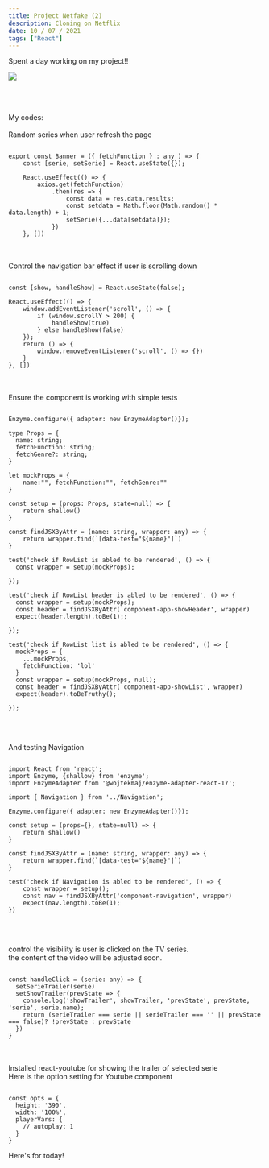 ```yaml
---
title: Project Netfake (2)
description: Cloning on Netflix
date: 10 / 07 / 2021
tags: ["React"]
---
```


Spent a day working on my project!!

<Image layout='fill' src='/image/Blog/20210711-0447/20210711-0001.gif'></Image><br/>
<br/><br/><br/>

My codes:
<br/><br/>
Random series when user refresh the page

<pre class="language-jsx" ><code>
export const Banner = ({ fetchFunction } : any ) => {
    const [serie, setSerie] = React.useState<any>({});

    React.useEffect(() => {
        axios.get(fetchFunction)
            .then(res => {
                const data = res.data.results;
                const setdata = Math.floor(Math.random() * data.length) + 1;
                setSerie({...data[setdata]});
            })
    }, [])
</code></pre>

<br/><br/>
Control the navigation bar effect if user is scrolling down

<pre class="language-jsx" ><code>
const [show, handleShow] = React.useState(false);

React.useEffect(() => {
    window.addEventListener('scroll', () => {
        if (window.scrollY > 200) {
            handleShow(true)
        } else handleShow(false)
    });
    return () => {
        window.removeEventListener('scroll', () => {})
    }
}, [])</code></pre>

<br/><br/>
Ensure the component is working with simple tests

<pre class="language-jsx" ><code>
Enzyme.configure({ adapter: new EnzymeAdapter()});

type Props = {
  name: string;
  fetchFunction: string;
  fetchGenre?: string;
}

let mockProps = {
    name:"", fetchFunction:"", fetchGenre:""
}

const setup = (props: Props, state=null) => {
    return shallow(<RowList {...props} />)
}

const findJSXByAttr = (name: string, wrapper: any) => {
    return wrapper.find(`[data-test="${name}"]`)
}

test('check if RowList is abled to be rendered', () => {
  const wrapper = setup(mockProps);

});

test('check if RowList header is abled to be rendered', () => {
  const wrapper = setup(mockProps);
  const header = findJSXByAttr('component-app-showHeader', wrapper)
  expect(header.length).toBe(1);;

});

test('check if RowList list is abled to be rendered', () => {
  mockProps = {
    ...mockProps,
    fetchFunction: 'lol'
  }
  const wrapper = setup(mockProps, null);
  const header = findJSXByAttr('component-app-showList', wrapper)
  expect(header).toBeTruthy();

});</code></pre>

<br/><br/>

And testing Navigation

<pre class="language-jsx" ><code>
import React from 'react';
import Enzyme, {shallow} from 'enzyme';
import EnzymeAdapter from '@wojtekmaj/enzyme-adapter-react-17';

import { Navigation } from '../Navigation';

Enzyme.configure({ adapter: new EnzymeAdapter()});

const setup = (props={}, state=null) => {
    return shallow(<Navigation {...props} />)
}

const findJSXByAttr = (name: string, wrapper: any) => {
    return wrapper.find(`[data-test="${name}"]`)
}

test('check if Navigation is abled to be rendered', () => {
    const wrapper = setup();
    const nav = findJSXByAttr('component-navigation', wrapper)
    expect(nav.length).toBe(1);
})</code></pre>

<br/><br/>

control the visibility is user is clicked on the TV series.<br/>
the content of the video will be adjusted soon.

<pre class="language-jsx" ><code>
const handleClick = (serie: any) => {
  setSerieTrailer(serie)
  setShowTrailer(prevState => {
    console.log('showTrailer', showTrailer, 'prevState', prevState, 'serie', serie.name);
    return (serieTrailer === serie || serieTrailer === '' || prevState === false)? !prevState : prevState
  })
}</code></pre>

<br/><br/>
Installed react-youtube for showing the trailer of selected serie<br/>
Here is the option setting for Youtube component

<pre class="language-jsx" ><code>
const opts = {
  height: '390',
  width: '100%',
  playerVars: {
    // autoplay: 1
  }
}</code></pre>

Here's for today!
